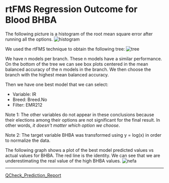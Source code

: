 # rtFMS Regression Outcome for Blood BHBA

The following picture is a histogram of the root mean square error after running all the options.
![histogram](https://github.com/JFMandujanoR/QCheck_Prediction_Report/blob/master/RMSE_BHBA.png)

We used the rtFMS technique to obtain the following tree:
![tree](https://github.com/JFMandujanoR/QCheck_Prediction_Report/blob/master/BHBA_tree.png)

We have n models per branch. These n models have a similar performance. On the bottom of the tree we can see box plots centered in the mean balanced accuracy of the n models in the branch. We then choose the branch with the highest mean balanced accuracy.

Then we have one best model that we can select:

- Variable: IR
- Breed: Breed.No
- Filter: EMR212

Note 1: The other variables do not appear in these conclusions because their elections among their options are not significant for the final result. In other words, _it doesn't matter which option we choose_.

Note 2: The target variable BHBA was transformed using y = log(x) in order to normalize the data. 

The following graph shows a plot of the best model predicted values vs actual values for BHBA. The red line is the identity. We can see that we are underestimating the real value of the high BHBA values.
![nefa](https://github.com/JFMandujanoR/QCheck_Prediction_Report/blob/master/BHBA.png)
_________________________________________________________________________________________________________________________________
[QCheck_Prediction_Report](https://github.com/JFMandujanoR/QCheck_Prediction_Report/blob/master/README.md)

